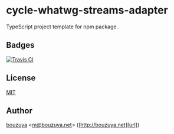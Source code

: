 # cycle-whatwg-streams-adapter

TypeScript project template for npm package.

<DESCRIPTION>

## Badges

[![Travis CI][travis-ci-badge]][travis-ci]

[travis-ci-badge]: https://img.shields.io/travis/bouzuya/cycle-whatwg-streams-adapter.svg
[travis-ci]: https://travis-ci.org/bouzuya/cycle-whatwg-streams-adapter

## License

[MIT](LICENSE)

## Author

[bouzuya][user] &lt;[m@bouzuya.net][email]&gt; ([http://bouzuya.net][url])

[user]: https://github.com/bouzuya
[email]: mailto:m@bouzuya.net
[url]: http://bouzuya.net
